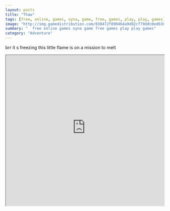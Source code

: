 ```yaml
---
layout: posts
title: "Thaw"
tags: [free, online, games, oyna, game, free, games, play, play, games]
image: "http://img.gamedistribution.com/038472f890464a9d82cf79ddc0ed638c.jpg"
summary: "  free online games oyna game free games play play games"
category: "Adventure"
---
```


brr it s freezing this little flame is on a mission to melt

<iframe width="100%" height="480px;" src="http://flash.gamedistribution.com?game=038472f890464a9d82cf79ddc0ed638c"></iframe>